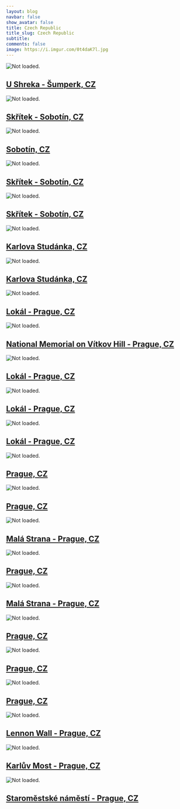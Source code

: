 ```yaml
---
layout: blog
navbar: false
show_avatar: false
title: Czech Republic
title_slug: Czech Republic
subtitle: 
comments: false
image: https://i.imgur.com/0t4daK7l.jpg
---
```


<div class="img-container">
<div class="grid" id="gallery">

  <div class="grid-sizer"></div>
  <div class="gutter-sizer"></div>

  <div class="grid-item grid-item--vertical">
  <div class="hovereffect">
    <img src="https://i.imgur.com/aGh2erxl.jpg" alt="Not loaded.">
    <a class="info" href="https://i.imgur.com/aGh2erx.jpg" data-fancybox="gallery" data-caption="U Shreka - Šumperk, CZ">
      <div class="overlay">      
        <h2>U Shreka - Šumperk, CZ</h2>
      </div>
    </a>
  </div>
</div> 


<div class="grid-item grid-item--vertical">
  <div class="hovereffect">
    <img src="https://i.imgur.com/CByPTc0l.jpg" alt="Not loaded.">
    <a class="info" href="https://i.imgur.com/CByPTc0.jpg" data-fancybox="gallery" data-caption="Skřítek - Sobotín, CZ">
      <div class="overlay">      
        <h2>Skřítek - Sobotín, CZ</h2>
      </div>
    </a>
  </div>
</div> 


<div class="grid-item grid-item--vertical">
  <div class="hovereffect">
    <img src="https://i.imgur.com/SNPqPl5l.jpg" alt="Not loaded.">
    <a class="info" href="https://i.imgur.com/SNPqPl5.jpg" data-fancybox="gallery" data-caption="Sobotín, CZ">
      <div class="overlay">      
        <h2>Sobotín, CZ</h2>
      </div>
    </a>
  </div>
</div> 


<div class="grid-item grid-item--vertical">
  <div class="hovereffect">
    <img src="https://i.imgur.com/QzFRTQRl.jpg" alt="Not loaded.">
    <a class="info" href="https://i.imgur.com/QzFRTQR.jpg" data-fancybox="gallery" data-caption="Skřítek - Sobotín, CZ">
      <div class="overlay">      
        <h2>Skřítek - Sobotín, CZ</h2>
      </div>
    </a>
  </div>
</div> 


<div class="grid-item grid-item--horizontal">
  <div class="hovereffect">
    <img src="https://i.imgur.com/RrJekQvl.jpg" alt="Not loaded.">
    <a class="info" href="https://i.imgur.com/RrJekQv.jpg" data-fancybox="gallery" data-caption="Skřítek - Sobotín, CZ">
      <div class="overlay">      
        <h2>Skřítek - Sobotín, CZ</h2>
      </div>
    </a>
  </div>
</div> 


<div class="grid-item grid-item--vertical">
  <div class="hovereffect">
    <img src="https://i.imgur.com/pRlbVpDl.jpg" alt="Not loaded.">
    <a class="info" href="https://i.imgur.com/pRlbVpD.jpg" data-fancybox="gallery" data-caption="Karlova Studánka, CZ">
      <div class="overlay">      
        <h2>Karlova Studánka, CZ</h2>
      </div>
    </a>
  </div>
</div> 


<div class="grid-item grid-item--vertical">
  <div class="hovereffect">
    <img src="https://i.imgur.com/q8peEtrl.jpg" alt="Not loaded.">
    <a class="info" href="https://i.imgur.com/q8peEtr.jpg" data-fancybox="gallery" data-caption="Karlova Studánka, CZ">
      <div class="overlay">      
        <h2>Karlova Studánka, CZ</h2>
      </div>
    </a>
  </div>
</div> 


<div class="grid-item grid-item--vertical">
  <div class="hovereffect">
    <img src="https://i.imgur.com/UnMSnu6l.jpg" alt="Not loaded.">
    <a class="info" href="https://i.imgur.com/UnMSnu6.jpg" data-fancybox="gallery" data-caption="Lokál - Prague, CZ">
      <div class="overlay">      
        <h2>Lokál - Prague, CZ</h2>
      </div>
    </a>
  </div>
</div> 


<div class="grid-item grid-item--vertical">
  <div class="hovereffect">
    <img src="https://i.imgur.com/ahcqIYyl.jpg" alt="Not loaded.">
    <a class="info" href="https://i.imgur.com/ahcqIYy.jpg" data-fancybox="gallery" data-caption="National Memorial on Vítkov Hill - Prague, CZ">
      <div class="overlay">      
        <h2>National Memorial on Vítkov Hill - Prague, CZ</h2>
      </div>
    </a>
  </div>
</div> 


<div class="grid-item grid-item--horizontal">
  <div class="hovereffect">
    <img src="https://i.imgur.com/5OsGf5ul.jpg" alt="Not loaded.">
    <a class="info" href="https://i.imgur.com/5OsGf5u.jpg" data-fancybox="gallery" data-caption="Lokál - Prague, CZ">
      <div class="overlay">      
        <h2>Lokál - Prague, CZ</h2>
      </div>
    </a>
  </div>
</div> 


<div class="grid-item grid-item--horizontal">
  <div class="hovereffect">
    <img src="https://i.imgur.com/3JjCMZYl.jpg" alt="Not loaded.">
    <a class="info" href="https://i.imgur.com/3JjCMZY.jpg" data-fancybox="gallery" data-caption="Lokál - Prague, CZ">
      <div class="overlay">      
        <h2>Lokál - Prague, CZ</h2>
      </div>
    </a>
  </div>
</div> 


<div class="grid-item grid-item--horizontal">
  <div class="hovereffect">
    <img src="https://i.imgur.com/KsJgjw1l.jpg" alt="Not loaded.">
    <a class="info" href="https://i.imgur.com/KsJgjw1.jpg" data-fancybox="gallery" data-caption="Lokál - Prague, CZ">
      <div class="overlay">      
        <h2>Lokál - Prague, CZ</h2>
      </div>
    </a>
  </div>
</div> 


<div class="grid-item grid-item--horizontal">
  <div class="hovereffect">
    <img src="https://i.imgur.com/ZxMu7Jll.jpg" alt="Not loaded.">
    <a class="info" href="https://i.imgur.com/ZxMu7Jl.jpg" data-fancybox="gallery" data-caption="Prague, CZ">
      <div class="overlay">      
        <h2>Prague, CZ</h2>
      </div>
    </a>
  </div>
</div> 


<div class="grid-item grid-item--horizontal">
  <div class="hovereffect">
    <img src="https://i.imgur.com/DxpTCHNl.jpg" alt="Not loaded.">
    <a class="info" href="https://i.imgur.com/DxpTCHN.jpg" data-fancybox="gallery" data-caption="Prague, CZ">
      <div class="overlay">      
        <h2>Prague, CZ</h2>
      </div>
    </a>
  </div>
</div> 


<div class="grid-item grid-item--horizontal">
  <div class="hovereffect">
    <img src="https://i.imgur.com/VHbWxCOl.jpg" alt="Not loaded.">
    <a class="info" href="https://i.imgur.com/VHbWxCO.jpg" data-fancybox="gallery" data-caption="Malá Strana - Prague, CZ">
      <div class="overlay">      
        <h2>Malá Strana - Prague, CZ</h2>
      </div>
    </a>
  </div>
</div> 


<div class="grid-item grid-item--vertical">
  <div class="hovereffect">
    <img src="https://i.imgur.com/gLntLEIl.jpg" alt="Not loaded.">
    <a class="info" href="https://i.imgur.com/gLntLEI.jpg" data-fancybox="gallery" data-caption="Prague, CZ">
      <div class="overlay">      
        <h2>Prague, CZ</h2>
      </div>
    </a>
  </div>
</div> 


<div class="grid-item grid-item--horizontal">
  <div class="hovereffect">
    <img src="https://i.imgur.com/8my2wPAl.jpg" alt="Not loaded.">
    <a class="info" href="https://i.imgur.com/8my2wPA.jpg" data-fancybox="gallery" data-caption="Malá Strana - Prague, CZ">
      <div class="overlay">      
        <h2>Malá Strana - Prague, CZ</h2>
      </div>
    </a>
  </div>
</div> 


<div class="grid-item grid-item--horizontal">
  <div class="hovereffect">
    <img src="https://i.imgur.com/qoiwZO4l.jpg" alt="Not loaded.">
    <a class="info" href="https://i.imgur.com/qoiwZO4.jpg" data-fancybox="gallery" data-caption="Prague, CZ">
      <div class="overlay">      
        <h2>Prague, CZ</h2>
      </div>
    </a>
  </div>
</div> 


<div class="grid-item grid-item--horizontal">
  <div class="hovereffect">
    <img src="https://i.imgur.com/quXiz2bl.jpg" alt="Not loaded.">
    <a class="info" href="https://i.imgur.com/quXiz2b.jpg" data-fancybox="gallery" data-caption="Prague, CZ">
      <div class="overlay">      
        <h2>Prague, CZ</h2>
      </div>
    </a>
  </div>
</div> 


<div class="grid-item grid-item--horizontal">
  <div class="hovereffect">
    <img src="https://i.imgur.com/8tGX13Wl.jpg" alt="Not loaded.">
    <a class="info" href="https://i.imgur.com/8tGX13W.jpg" data-fancybox="gallery" data-caption="Prague, CZ">
      <div class="overlay">      
        <h2>Prague, CZ</h2>
      </div>
    </a>
  </div>
</div> 


<div class="grid-item grid-item--horizontal">
  <div class="hovereffect">
    <img src="https://i.imgur.com/0t4daK7l.jpg" alt="Not loaded.">
    <a class="info" href="https://i.imgur.com/0t4daK7.jpg" data-fancybox="gallery" data-caption="Lennon Wall - Prague, CZ">
      <div class="overlay">      
        <h2>Lennon Wall - Prague, CZ</h2>
      </div>
    </a>
  </div>
</div> 


<div class="grid-item grid-item--horizontal">
  <div class="hovereffect">
    <img src="https://i.imgur.com/j2whfFbl.jpg" alt="Not loaded.">
    <a class="info" href="https://i.imgur.com/j2whfFb.jpg" data-fancybox="gallery" data-caption="Karlův Most - Prague, CZ">
      <div class="overlay">      
        <h2>Karlův Most - Prague, CZ</h2>
      </div>
    </a>
  </div>
</div> 


<div class="grid-item grid-item--horizontal">
  <div class="hovereffect">
    <img src="https://i.imgur.com/52uy7dJl.jpg" alt="Not loaded.">
    <a class="info" href="https://i.imgur.com/52uy7dJ.jpg" data-fancybox="gallery" data-caption="Staroměstské náměstí - Prague, CZ">
      <div class="overlay">      
        <h2>Staroměstské náměstí - Prague, CZ</h2>
      </div>
    </a>
  </div>
</div> 


</div>
</div>

